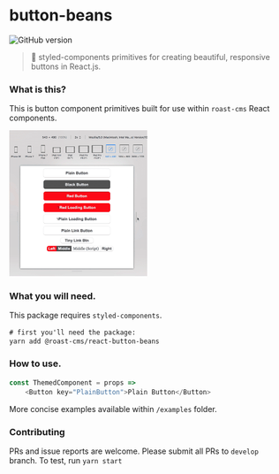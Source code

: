 # button-beans
![GitHub version](https://badge.fury.io/gh/roast-cms%2Freact-button-beans.svg)
> 🍇 styled-components primitives for creating beautiful, responsive buttons in React.js.

### What is this?
This is button component primitives built for use within `roast-cms` React components.

<img src="./demo.gif" data-canonical-src="./demo.gif" width="250" height="auto" alt="Demo" />

### What you will need.
This package requires `styled-components`.

```
# first you'll need the package:
yarn add @roast-cms/react-button-beans
```

### How to use.
```javascript
const ThemedComponent = props =>
    <Button key="PlainButton">Plain Button</Button>
```
More concise examples available within `/examples` folder.

### Contributing
PRs and issue reports are welcome. Please submit all PRs to `develop` branch. To test, run `yarn start`
